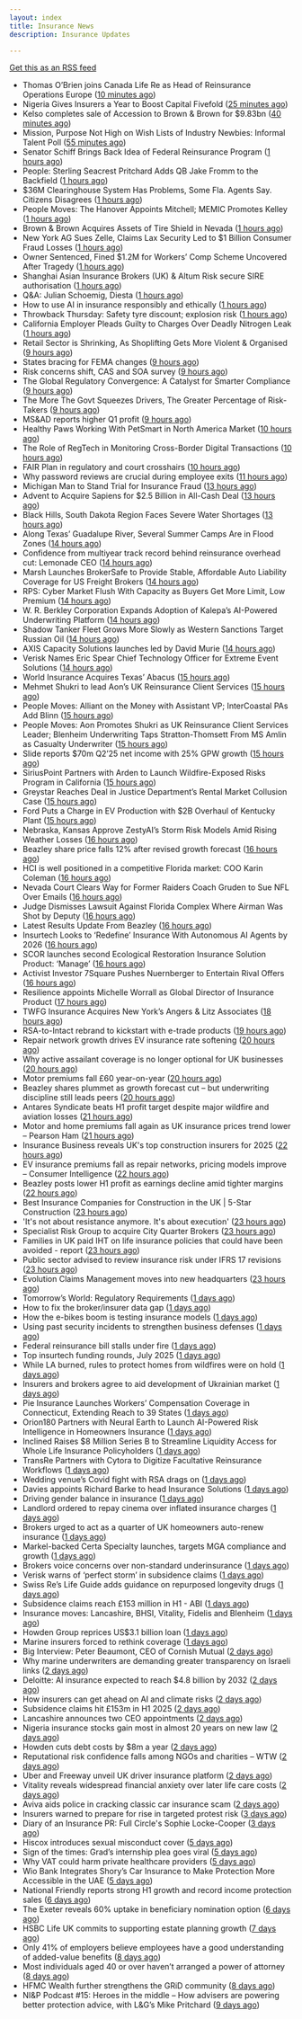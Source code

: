 ```yaml
---
layout: index
title: Insurance News
description: Insurance Updates

---
```


[Get this as an RSS feed](/insurance.rss)

<!-- news_marker starts -->
- Thomas O’Brien joins Canada Life Re as Head of Reinsurance Operations Europe ([10 minutes ago](https://www.reinsurancene.ws/thomas-obrien-joins-canada-life-re-as-head-of-reinsurance-operations-europe/))
- Nigeria Gives Insurers a Year to Boost Capital Fivefold ([25 minutes ago](https://www.insurancejournal.com/news/international/2025/08/14/835706.htm))
- Kelso completes sale of Accession to Brown & Brown for $9.83bn ([40 minutes ago](https://www.reinsurancene.ws/kelso-completes-sale-of-accession-to-brown-brown-for-9-83bn/))
- Mission, Purpose Not High on Wish Lists of Industry Newbies: Informal Talent Poll ([55 minutes ago](https://www.insurancejournal.com/news/national/2025/08/14/835669.htm))
- Senator Schiff Brings Back Idea of Federal Reinsurance Program ([1 hours ago](https://www.insurancejournal.com/news/national/2025/08/14/835676.htm))
- People: Sterling Seacrest Pritchard Adds QB Jake Fromm to the Backfield ([1 hours ago](https://www.insurancejournal.com/news/southeast/2025/08/14/835653.htm))
- $36M Clearinghouse System Has Problems, Some Fla. Agents Say. Citizens Disagrees ([1 hours ago](https://www.insurancejournal.com/news/southeast/2025/08/14/835685.htm))
- People Moves: The Hanover Appoints Mitchell; MEMIC Promotes Kelley ([1 hours ago](https://www.insurancejournal.com/news/east/2025/08/14/835457.htm))
- Brown & Brown Acquires Assets of Tire Shield in Nevada ([1 hours ago](https://www.insurancejournal.com/news/west/2025/08/14/835643.htm))
- New York AG Sues Zelle, Claims Lax Security Led to $1 Billion Consumer Fraud Losses ([1 hours ago](https://www.insurancejournal.com/news/east/2025/08/14/835651.htm))
- Owner Sentenced, Fined $1.2M for Workers’ Comp Scheme Uncovered After Tragedy ([1 hours ago](https://www.insurancejournal.com/news/east/2025/08/14/835309.htm))
- Shanghai Asian Insurance Brokers (UK) & Altum Risk secure SIRE authorisation ([1 hours ago](https://www.reinsurancene.ws/shanghai-asian-insurance-brokers-uk-altum-risk-secure-sire-authorisation/))
- Q&A: Julian Schoemig, Diesta ([1 hours ago](https://www.postonline.co.uk/technology/7957973/qa-julian-schoemig-diesta))
- How to use AI in insurance responsibly and ethically ([1 hours ago](https://www.postonline.co.uk/technology/7958869/how-to-use-ai-in-insurance-responsibly-and-ethically))
- Throwback Thursday: Safety tyre discount; explosion risk ([1 hours ago](https://www.postonline.co.uk/personal/7956761/throwback-thursday-safety-tyre-discount-explosion-risk))
- California Employer Pleads Guilty to Charges Over Deadly Nitrogen Leak ([1 hours ago](https://www.insurancejournal.com/news/west/2025/08/14/835495.htm))
- Retail Sector is Shrinking, As Shoplifting Gets More Violent & Organised ([9 hours ago](https://insurance-edge.net/2025/08/13/retail-sector-is-shrinking-as-shoplifting-gets-more-violent-organised/))
- States bracing for FEMA changes ([9 hours ago](https://www.dig-in.com/news/states-bracing-for-fema-changes))
- Risk concerns shift, CAS and SOA survey ([9 hours ago](https://www.dig-in.com/news/risk-concerns-shift-cas-and-soa-survey))
- The Global Regulatory Convergence: A Catalyst for Smarter Compliance ([9 hours ago](https://insurance-edge.net/2025/08/13/the-global-regulatory-convergence-a-catalyst-for-smarter-compliance/))
- The More The Govt Squeezes Drivers, The Greater Percentage of Risk-Takers ([9 hours ago](https://insurance-edge.net/2025/08/13/the-more-the-govt-squeezes-drivers-the-greater-percentage-of-risk-takers/))
- MS&AD reports higher Q1 profit ([9 hours ago](https://www.insurancebusinessmag.com/uk/news/breaking-news/msandad-reports-higher-q1-profit-546090.aspx))
- Healthy Paws Working With PetSmart in North America Market ([10 hours ago](https://insurance-edge.net/2025/08/13/healthy-paws-working-with-petsmart-in-north-america-market/))
- The Role of RegTech in Monitoring Cross-Border Digital Transactions ([10 hours ago](https://insurance-edge.net/2025/08/13/the-role-of-regtech-in-monitoring-cross-border-digital-transactions/))
- FAIR Plan in regulatory and court crosshairs ([10 hours ago](https://www.dig-in.com/list/fair-plan-in-regulatory-and-court-crosshairs))
- Why password reviews are crucial during employee exits ([11 hours ago](https://www.insurancebusinessmag.com/uk/business-strategy/why-password-reviews-are-crucial-during-employee-exits-546075.aspx))
- Michigan Man to Stand Trial for Insurance Fraud ([13 hours ago](https://www.insurancejournal.com/news/midwest/2025/08/13/835642.htm))
- Advent to Acquire Sapiens for $2.5 Billion in All-Cash Deal ([13 hours ago](https://www.insurtechinsights.com/advent-to-acquire-sapiens-for-2-5-billion-in-all-cash-deal/))
- Black Hills, South Dakota Region Faces Severe Water Shortages ([13 hours ago](https://www.insurancejournal.com/news/midwest/2025/08/13/835636.htm))
- Along Texas’ Guadalupe River, Several Summer Camps Are in Flood Zones ([14 hours ago](https://www.insurancejournal.com/news/southcentral/2025/08/13/835631.htm))
- Confidence from multiyear track record behind reinsurance overhead cut: Lemonade CEO ([14 hours ago](https://www.reinsurancene.ws/confidence-from-multiyear-track-record-behind-reinsurance-overhead-cut-lemonade-ceo/))
- Marsh Launches BrokerSafe to Provide Stable, Affordable Auto Liability Coverage for US Freight Brokers ([14 hours ago](https://www.insurtechinsights.com/marsh-launches-brokersafe-to-provide-stable-affordable-auto-liability-coverage-for-us-freight-brokers/))
- RPS: Cyber Market Flush With Capacity as Buyers Get More Limit, Low Premium ([14 hours ago](https://www.insurancejournal.com/news/national/2025/08/13/835612.htm))
- W. R. Berkley Corporation Expands Adoption of Kalepa’s AI-Powered Underwriting Platform ([14 hours ago](https://www.insurtechinsights.com/w-r-berkley-corporation-expands-adoption-of-kalepas-ai-powered-underwriting-platform/))
- Shadow Tanker Fleet Grows More Slowly as Western Sanctions Target Russian Oil ([14 hours ago](https://www.insurancejournal.com/news/international/2025/08/13/835611.htm))
- AXIS Capacity Solutions launches led by David Murie ([14 hours ago](https://www.reinsurancene.ws/axis-capacity-solutions-launches-led-by-david-murie/))
- Verisk Names Eric Spear Chief Technology Officer for Extreme Event Solutions ([14 hours ago](https://www.insurtechinsights.com/verisk-names-eric-spear-chief-technology-officer-for-extreme-event-solutions/))
- World Insurance Acquires Texas’ Abacus ([15 hours ago](https://www.insurancejournal.com/news/southcentral/2025/08/13/835605.htm))
- Mehmet Shukri to lead Aon’s UK Reinsurance Client Services ([15 hours ago](https://www.reinsurancene.ws/mehmet-shukri-to-lead-aons-uk-reinsurance-client-services/))
- People Moves: Alliant on the Money with Assistant VP; InterCoastal PAs Add Blinn ([15 hours ago](https://www.insurancejournal.com/news/southeast/2025/08/13/835598.htm))
- People Moves: Aon Promotes Shukri as UK Reinsurance Client Services Leader; Blenheim Underwriting Taps Stratton-Thomsett From MS Amlin as Casualty Underwriter ([15 hours ago](https://www.insurancejournal.com/news/international/2025/08/13/835574.htm))
- Slide reports $70m Q2’25 net income with 25% GPW growth ([15 hours ago](https://www.reinsurancene.ws/slide-reports-70m-q225-net-income-with-25-gpw-growth/))
- SiriusPoint Partners with Arden to Launch Wildfire-Exposed Risks Program in California ([15 hours ago](https://www.insurtechinsights.com/siriuspoint-partners-with-arden-to-launch-wildfire-exposed-risks-program-in-california/))
- Greystar Reaches Deal in Justice Department’s Rental Market Collusion Case ([15 hours ago](https://www.insurancejournal.com/news/southeast/2025/08/13/835583.htm))
- Ford Puts a Charge in EV Production with $2B Overhaul of Kentucky Plant ([15 hours ago](https://www.insurancejournal.com/news/southeast/2025/08/13/835576.htm))
- Nebraska, Kansas Approve ZestyAI’s Storm Risk Models Amid Rising Weather Losses ([16 hours ago](https://www.insurtechinsights.com/nebraska-kansas-approve-zestyais-storm-risk-models-amid-rising-weather-losses/))
- Beazley share price falls 12% after revised growth forecast ([16 hours ago](https://www.postonline.co.uk/lloyd%E2%80%99slondon/7958887/beazley-share-price-falls-12-after-revised-growth-forecast))
- HCI is well positioned in a competitive Florida market: COO Karin Coleman ([16 hours ago](https://www.reinsurancene.ws/hci-is-well-positioned-in-a-competitive-florida-market-coo-karin-coleman/))
- Nevada Court Clears Way for Former Raiders Coach Gruden to Sue NFL Over Emails ([16 hours ago](https://www.insurancejournal.com/news/west/2025/08/13/835564.htm))
- Judge Dismisses Lawsuit Against Florida Complex Where Airman Was Shot by Deputy ([16 hours ago](https://www.insurancejournal.com/news/southeast/2025/08/13/835557.htm))
- Latest Results Update From Beazley ([16 hours ago](https://insurance-edge.net/2025/08/13/latest-results-update-from-beazley/))
- Insurtech Looks to ‘Redefine’ Insurance With Autonomous AI Agents by 2026 ([16 hours ago](https://www.insurancejournal.com/news/national/2025/08/13/835548.htm))
- SCOR launches second Ecological Restoration Insurance Solution Product: ‘Manage’ ([16 hours ago](https://www.reinsurancene.ws/scor-launches-second-ecological-restoration-insurance-solution-product-manage/))
- Activist Investor 7Square Pushes Nuernberger to Entertain Rival Offers ([16 hours ago](https://www.insurancejournal.com/news/international/2025/08/13/835550.htm))
- Resilience appoints Michelle Worrall as Global Director of Insurance Product ([17 hours ago](https://www.reinsurancene.ws/resilience-appoints-michelle-worrall-as-global-director-of-insurance-product/))
- TWFG Insurance Acquires New York’s Angers & Litz Associates ([18 hours ago](https://www.insurancejournal.com/news/east/2025/08/13/835543.htm))
- RSA-to-Intact rebrand to kickstart with e-trade products ([19 hours ago](https://www.postonline.co.uk/commercial/7958882/rsa-to-intact-rebrand-to-kickstart-with-e-trade-products))
- Repair network growth drives EV insurance rate softening ([20 hours ago](https://www.postonline.co.uk/personal/7958883/repair-network-growth-drives-ev-insurance-rate-softening))
- Why active assailant coverage is no longer optional for UK businesses ([20 hours ago](https://www.insurancebusinessmag.com/uk/news/breaking-news/why-active-assailant-coverage-is-no-longer-optional-for-uk-businesses-545990.aspx))
- Motor premiums fall £60 year-on-year ([20 hours ago](https://www.postonline.co.uk/personal/7958884/motor-premiums-fall-%C2%A360-year-on-year))
- Beazley shares plummet as growth forecast cut – but underwriting discipline still leads peers ([20 hours ago](https://www.insurancebusinessmag.com/uk/news/breaking-news/beazley-shares-plummet-as-growth-forecast-cut--but-underwriting-discipline-still-leads-peers-546046.aspx))
- Antares Syndicate beats H1 profit target despite major wildfire and aviation losses ([21 hours ago](https://www.insurancebusinessmag.com/uk/news/breaking-news/antares-syndicate-beats-h1-profit-target-despite-major-wildfire-and-aviation-losses-545978.aspx))
- Motor and home premiums fall again as UK insurance prices trend lower – Pearson Ham ([21 hours ago](https://www.insurancebusinessmag.com/uk/news/auto-motor/motor-and-home-premiums-fall-again-as-uk-insurance-prices-trend-lower--pearson-ham-545977.aspx))
- Insurance Business reveals UK's top construction insurers for 2025 ([22 hours ago](https://www.insurancebusinessmag.com/uk/news/construction-engineering/insurance-business-reveals-uks-top-construction-insurers-for-2025-545976.aspx))
- EV insurance premiums fall as repair networks, pricing models improve – Consumer Intelligence ([22 hours ago](https://www.insurancebusinessmag.com/uk/news/auto-motor/ev-insurance-premiums-fall-as-repair-networks-pricing-models-improve--consumer-intelligence-545964.aspx))
- Beazley posts lower H1 profit as earnings decline amid tighter margins ([22 hours ago](https://www.insurancebusinessmag.com/uk/news/breaking-news/beazley-posts-lower-h1-profit-as-earnings-decline-amid-tighter-margins-545957.aspx))
- Best Insurance Companies for Construction in the UK | 5-Star Construction ([23 hours ago](https://www.insurancebusinessmag.com/uk/best-insurance/best-insurance-companies-for-construction-in-the-uk--5star-construction-544185.aspx))
- 'It's not about resistance anymore. It's about execution' ([23 hours ago](https://www.insurancebusinessmag.com/uk/news/technology/its-not-about-resistance-anymore--its-about-execution-544054.aspx))
- Specialist Risk Group to acquire City Quarter Brokers ([23 hours ago](https://www.insurancebusinessmag.com/uk/news/breaking-news/specialist-risk-group-to-acquire-city-quarter-brokers-545954.aspx))
- Families in UK paid IHT on life insurance policies that could have been avoided - report ([23 hours ago](https://www.insurancebusinessmag.com/uk/news/life-insurance/families-in-uk-paid-iht-on-life-insurance-policies-that-could-have-been-avoided--report-545953.aspx))
- Public sector advised to review insurance risk under IFRS 17 revisions ([23 hours ago](https://www.insurancebusinessmag.com/uk/news/breaking-news/public-sector-advised-to-review-insurance-risk-under-ifrs-17-revisions-545952.aspx))
- Evolution Claims Management moves into new headquarters ([23 hours ago](https://www.insurancebusinessmag.com/uk/news/breaking-news/evolution-claims-management-moves-into-new-headquarters-545951.aspx))
- Tomorrow’s World: Regulatory Requirements ([1 days ago](https://www.postonline.co.uk/regulation/7958154/tomorrow%E2%80%99s-world-regulatory-requirements))
- How to fix the broker/insurer data gap ([1 days ago](https://www.postonline.co.uk/technology/7958025/how-to-fix-the-brokerinsurer-data-gap))
- How the e-bikes boom is testing insurance models ([1 days ago](https://www.postonline.co.uk/personal/7958083/how-the-e-bikes-boom-is-testing-insurance-models))
- Using past security incidents to strengthen business defenses ([1 days ago](https://www.dig-in.com/opinion/using-past-cybersecurity-incidents-to-strengthen-business-defenses))
- Federal reinsurance bill stalls under fire ([1 days ago](https://www.dig-in.com/news/federal-reinsurance-bill-stalls-under-fire))
- Top insurtech funding rounds, July 2025 ([1 days ago](https://www.dig-in.com/list/top-insurtech-funding-rounds-july-2025))
- While LA burned, rules to protect homes from wildfires were on hold ([1 days ago](https://www.dig-in.com/articles/rules-to-protect-homes-from-wildfires-on-hold-la-fires))
- Insurers and brokers agree to aid development of Ukrainian market ([1 days ago](https://www.postonline.co.uk/news/7958879/insurers-and-brokers-agree-to-aid-development-of-ukrainian-market))
- Pie Insurance Launches Workers’ Compensation Coverage in Connecticut, Extending Reach to 39 States ([1 days ago](https://www.insurtechinsights.com/pie-insurance-launches-workers-compensation-coverage-in-connecticut-extending-reach-to-39-states/))
- Orion180 Partners with Neural Earth to Launch AI-Powered Risk Intelligence in Homeowners Insurance ([1 days ago](https://www.insurtechinsights.com/orion180-partners-with-neural-earth-to-launch-ai-powered-risk-intelligence-in-homeowners-insurance/))
- Inclined Raises $8 Million Series B to Streamline Liquidity Access for Whole Life Insurance Policyholders ([1 days ago](https://www.insurtechinsights.com/inclined-raises-8-million-series-b-to-streamline-liquidity-access-for-whole-life-insurance-policyholders/))
- TransRe Partners with Cytora to Digitize Facultative Reinsurance Workflows ([1 days ago](https://www.insurtechinsights.com/transre-partners-with-cytora-to-digitize-facultative-reinsurance-workflows/))
- Wedding venue’s Covid fight with RSA drags on ([1 days ago](https://www.postonline.co.uk/commercial/7958873/wedding-venue%E2%80%99s-covid-fight-with-rsa-drags-on))
- Davies appoints Richard Barke to head Insurance Solutions ([1 days ago](https://www.insurancebusinessmag.com/uk/news/breaking-news/davies-appoints-richard-barke-to-head-insurance-solutions-545841.aspx))
- Driving gender balance in insurance ([1 days ago](https://www.insurancebusinessmag.com/uk/news/breaking-news/driving-gender-balance-in-insurance-545839.aspx))
- Landlord ordered to repay cinema over inflated insurance charges ([1 days ago](https://www.insurancebusinessmag.com/uk/news/legal-insights/landlord-ordered-to-repay-cinema-over-inflated-insurance-charges-545828.aspx))
- Brokers urged to act as a quarter of UK homeowners auto-renew insurance ([1 days ago](https://www.insurancebusinessmag.com/uk/news/property-insurance/brokers-urged-to-act-as-a-quarter-of-uk-homeowners-autorenew-insurance-545833.aspx))
- Markel-backed Certa Specialty launches, targets MGA compliance and growth ([1 days ago](https://www.insurancebusinessmag.com/uk/news/breaking-news/markelbacked-certa-specialty-launches-targets-mga-compliance-and-growth-545826.aspx))
- Brokers voice concerns over non-standard underinsurance ([1 days ago](https://www.postonline.co.uk/broker/7958868/brokers-voice-concerns-over-non-standard-underinsurance))
- Verisk warns of ‘perfect storm’ in subsidence claims ([1 days ago](https://www.postonline.co.uk/news/7958874/verisk-warns-of-%E2%80%98perfect-storm%E2%80%99-in-subsidence-claims))
- Swiss Re’s Life Guide adds guidance on repurposed longevity drugs ([1 days ago](https://ifamagazine.com/swiss-res-life-guide-adds-guidance-on-repurposed-longevity-drugs/))
- Subsidence claims reach £153 million in H1 - ABI ([1 days ago](https://www.insurancebusinessmag.com/uk/news/catastrophe/subsidence-claims-reach-153-million-in-h1--abi-545817.aspx))
- Insurance moves: Lancashire, BHSI, Vitality, Fidelis and Blenheim ([1 days ago](https://www.insurancebusinessmag.com/uk/news/breaking-news/insurance-moves-lancashire-bhsi-vitality-fidelis-and-blenheim-545816.aspx))
- Howden Group reprices US$3.1 billion loan ([1 days ago](https://www.insurancebusinessmag.com/uk/news/breaking-news/howden-group-reprices-us3-1-billion-loan-545809.aspx))
- Marine insurers forced to rethink coverage ([1 days ago](https://www.insurancebusinessmag.com/uk/news/marine/marine-insurers-forced-to-rethink-coverage-545808.aspx))
- Big Interview: Peter Beaumont, CEO of Cornish Mutual ([2 days ago](https://www.postonline.co.uk/commercial/7957996/big-interview-peter-beaumont-ceo-of-cornish-mutual))
- Why marine underwriters are demanding greater transparency on Israeli links ([2 days ago](https://www.postonline.co.uk/lloyd%E2%80%99slondon/7958862/why-marine-underwriters-are-demanding-greater-transparency-on-israeli-links))
- Deloitte: AI insurance expected to reach $4.8 billion by 2032 ([2 days ago](https://www.dig-in.com/news/deloitte-ai-insurance-expected-to-reach-4-8-billion-by-2032))
- How insurers can get ahead on AI and climate risks ([2 days ago](https://www.dig-in.com/news/how-insurers-can-get-ahead-on-ai-and-climate-risks))
- Subsidence claims hit £153m in H1 2025 ([2 days ago](https://www.postonline.co.uk/claims/7958872/subsidence-claims-hit-%C2%A3153m-in-h1-2025))
- Lancashire announces two CEO appointments ([2 days ago](https://www.postonline.co.uk/lloyd%E2%80%99slondon/7958870/lancashire-announces-two-ceo-appointments))
- Nigeria insurance stocks gain most in almost 20 years on new law ([2 days ago](https://www.dig-in.com/articles/nigeria-insurance-stocks-gain-most-20-years-on-new-law))
- Howden cuts debt costs by $8m a year ([2 days ago](https://www.postonline.co.uk/news/7958871/howden-cuts-debt-costs-by-8m-a-year))
- Reputational risk confidence falls among NGOs and charities – WTW ([2 days ago](https://www.insurancebusinessmag.com/uk/news/non-profits/reputational-risk-confidence-falls-among-ngos-and-charities--wtw-545741.aspx))
- Uber and Freeway unveil UK driver insurance platform ([2 days ago](https://www.postonline.co.uk/personal/7958864/uber-and-freeway-unveil-uk-driver-insurance-platform))
- Vitality reveals widespread financial anxiety over later life care costs ([2 days ago](https://ifamagazine.com/vitality-reveals-widespread-financial-anxiety-over-later-life-care-costs/))
- Aviva aids police in cracking classic car insurance scam ([2 days ago](https://www.postonline.co.uk/claims/7958866/aviva-aids-police-in-cracking-classic-car-insurance-scam))
- Insurers warned to prepare for rise in targeted protest risk ([3 days ago](https://www.postonline.co.uk/risk-management/7958207/insurers-warned-to-prepare-for-rise-in-targeted-protest-risk))
- Diary of an Insurance PR: Full Circle's Sophie Locke-Cooper ([3 days ago](https://www.postonline.co.uk/people/7957975/diary-of-an-insurance-pr-full-circles-sophie-locke-cooper))
- Hiscox introduces sexual misconduct cover ([5 days ago](https://www.postonline.co.uk/commercial/7958861/hiscox-introduces-sexual-misconduct-cover))
- Sign of the times: Grad’s internship plea goes viral ([5 days ago](https://www.postonline.co.uk/news/7958858/sign-of-the-times-grad%E2%80%99s-internship-plea-goes-viral))
- Why VAT could harm private healthcare providers ([5 days ago](https://ifamagazine.com/why-vat-could-harm-private-healthcare-providers/))
- Wio Bank Integrates Shory’s Car Insurance to Make Protection More Accessible in the UAE ([5 days ago](https://thefintechtimes.com/wio-bank-integrates-shorys-car-insurance-to-make-protection-more-accessible-in-the-uae/))
- National Friendly reports strong H1 growth and record income protection sales ([6 days ago](https://ifamagazine.com/national-friendly-reports-strong-h1-growth-and-record-income-protection-sales/))
- The Exeter reveals 60% uptake in beneficiary nomination option ([6 days ago](https://ifamagazine.com/the-exeter-reveals-60-uptake-in-beneficiary-nomination-option/))
- HSBC Life UK commits to supporting estate planning growth ([7 days ago](https://ifamagazine.com/hsbc-life-uk-commits-to-supporting-estate-planning-growth/))
- Only 41% of employers believe employees have a good understanding of added-value benefits ([8 days ago](https://ifamagazine.com/only-41-of-employers-believe-employees-have-a-good-understanding-of-added-value-benefits/))
- Most individuals aged 40 or over haven’t arranged a power of attorney ([8 days ago](https://ifamagazine.com/most-individuals-aged-40-or-over-havent-arranged-a-power-of-attorney/))
- HFMC Wealth further strengthens the GRiD community ([8 days ago](https://ifamagazine.com/hfmc-wealth-further-strengthens-the-grid-community/))
- NI&P Podcast #15: Heroes in the middle – How advisers are powering better protection advice, with L&G’s Mike Pritchard ([9 days ago](https://ifamagazine.com/nip-podcast-15-heroes-in-the-middle-how-advisers-are-powering-better-protection-advice-with-lgs-mike-pritchard/))

<!-- news_marker ends -->